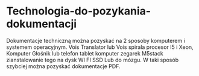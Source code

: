 # Technologia-do-pozykania-dokumentacji
Dokumentacje techniczną można pozyskać na 2 sposoby komputerem i systemem operacyjnym. Vois Translator lub Vois spirala procesor I5 i Xeon, Komputer Głośnik lub telefon tablet komputer zegarek M5stack zianstalowanie tego na dysk WI FI SSD Lub do mózgu.
W taki sposób szybciej można pozyskać dokumentacje PDF. 
